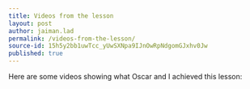 ```yaml
---
title: Videos from the lesson
layout: post
author: jaiman.lad
permalink: /videos-from-the-lesson/
source-id: 15h5y2bb1uwTcc_yUwSXNpa9IJnOwRpNdgomGJxhv0Jw
published: true
---
```

Here are some videos showing what Oscar and I achieved this lesson:

